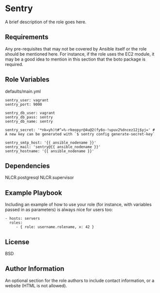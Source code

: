 Sentry
=========

A brief description of the role goes here.

Requirements
------------

Any pre-requisites that may not be covered by Ansible itself or the role should be mentioned here. For instance, if the role uses the EC2 module, it may be a good idea to mention in this section that the boto package is required.

Role Variables
--------------

defaults/main.yml
```
sentry_user: vagrant
sentry_port: 9000

sentry_db_user: vagrant
sentry_db_pass: sentry
sentry_db_name: sentry

sentry_secret: '*nk=yh)t#^=%-rkeopyr@4u@2(fy6o-!upuv2%dncez12j$yj=' # A new key can be generated with `$ sentry config generate-secret-key`

sentry_smtp_host: '{{ ansible_nodename }}'
sentry_mail: 'sentry@{{ ansible_nodename }}'
sentry_hostname: '{{ ansible_nodename }}'
```

Dependencies
------------

NLCR.postgresql
NLCR.supervisor

Example Playbook
----------------

Including an example of how to use your role (for instance, with variables passed in as parameters) is always nice for users too:

    - hosts: servers
      roles:
         - { role: username.rolename, x: 42 }

License
-------

BSD

Author Information
------------------

An optional section for the role authors to include contact information, or a website (HTML is not allowed).
